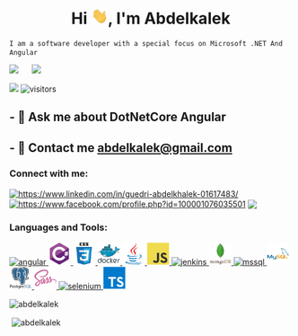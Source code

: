 <h1 align="center">Hi <img src="https://raw.githubusercontent.com/ABSphreak/ABSphreak/master/gifs/Hi.gif" width="30px">, I'm Abdelkalek</h1>

  ```
I am a software developer with a special focus on Microsoft .NET And Angular 
```
<div>
<img src="https://github-readme-stats.vercel.app/api/top-langs/?username=abdelkalek"> 
  &nbsp;&nbsp;&nbsp;&nbsp;
<img src="https://user-images.githubusercontent.com/10207039/164888699-f756e0a4-e9c9-47e5-b9ba-e7291a64050e.png" width="400"  />
</div>



![](https://komarev.com/ghpvc/?username=abdelkalek) ![visitors](https://visitor-badge.glitch.me/badge?page_id=abdelkalek.abdelkalek)
 
## - 💬 Ask me about **DotNetCore Angular** ##
## - 📧 Contact me **abdelkalek@gmail.com** ##

<h3 align="left">Connect with me:</h3>
<p align="left">
<a href="https://www.linkedin.com/in/guedri-abdelkhalek-01617483/" target="blank"><img align="center" src="https://raw.githubusercontent.com/rahuldkjain/github-profile-readme-generator/master/src/images/icons/Social/linked-in-alt.svg" alt="https://www.linkedin.com/in/guedri-abdelkhalek-01617483/" height="30" width="40" /></a>
<a href="https://www.facebook.com/profile.php?id=100001076035501" target="blank"><img align="center" src="https://raw.githubusercontent.com/rahuldkjain/github-profile-readme-generator/master/src/images/icons/Social/facebook.svg" alt="https://www.facebook.com/profile.php?id=100001076035501" height="30" width="40" /></a>
<a href="mailto:abdelkalek@gmail.com" target="blank"><img align="center" src="https://user-images.githubusercontent.com/10207039/164888046-f1783757-9e68-4a22-941d-fc29c4bdab1f.png" height="40" /></a>

</p>

<h3 align="left">Languages and Tools:</h3>
<p align="left"> <a href="https://angular.io" target="_blank" rel="noreferrer"> <img src="https://angular.io/assets/images/logos/angular/angular.svg" alt="angular" width="40" height="40"/> </a> <a href="https://www.w3schools.com/cs/" target="_blank" rel="noreferrer"> <img src="https://raw.githubusercontent.com/devicons/devicon/master/icons/csharp/csharp-original.svg" alt="csharp" width="40" height="40"/> </a> <a href="https://www.w3schools.com/css/" target="_blank" rel="noreferrer"> <img src="https://raw.githubusercontent.com/devicons/devicon/master/icons/css3/css3-original-wordmark.svg" alt="css3" width="40" height="40"/> </a> <a href="https://www.docker.com/" target="_blank" rel="noreferrer"> <img src="https://raw.githubusercontent.com/devicons/devicon/master/icons/docker/docker-original-wordmark.svg" alt="docker" width="40" height="40"/> </a> <a href="https://www.java.com" target="_blank" rel="noreferrer"> <img src="https://raw.githubusercontent.com/devicons/devicon/master/icons/java/java-original.svg" alt="java" width="40" height="40"/> </a> <a href="https://developer.mozilla.org/en-US/docs/Web/JavaScript" target="_blank" rel="noreferrer"> <img src="https://raw.githubusercontent.com/devicons/devicon/master/icons/javascript/javascript-original.svg" alt="javascript" width="40" height="40"/> </a> <a href="https://www.jenkins.io" target="_blank" rel="noreferrer"> <img src="https://www.vectorlogo.zone/logos/jenkins/jenkins-icon.svg" alt="jenkins" width="40" height="40"/> </a> <a href="https://www.mongodb.com/" target="_blank" rel="noreferrer"> <img src="https://raw.githubusercontent.com/devicons/devicon/master/icons/mongodb/mongodb-original-wordmark.svg" alt="mongodb" width="40" height="40"/> </a> <a href="https://www.microsoft.com/en-us/sql-server" target="_blank" rel="noreferrer"> <img src="https://www.svgrepo.com/show/303229/microsoft-sql-server-logo.svg" alt="mssql" width="40" height="40"/> </a> <a href="https://www.mysql.com/" target="_blank" rel="noreferrer"> <img src="https://raw.githubusercontent.com/devicons/devicon/master/icons/mysql/mysql-original-wordmark.svg" alt="mysql" width="40" height="40"/> </a> <a href="https://www.postgresql.org" target="_blank" rel="noreferrer"> <img src="https://raw.githubusercontent.com/devicons/devicon/master/icons/postgresql/postgresql-original-wordmark.svg" alt="postgresql" width="40" height="40"/> </a> <a href="https://sass-lang.com" target="_blank" rel="noreferrer"> <img src="https://raw.githubusercontent.com/devicons/devicon/master/icons/sass/sass-original.svg" alt="sass" width="40" height="40"/> </a> <a href="https://www.selenium.dev" target="_blank" rel="noreferrer"> <img src="https://raw.githubusercontent.com/detain/svg-logos/780f25886640cef088af994181646db2f6b1a3f8/svg/selenium-logo.svg" alt="selenium" width="40" height="40"/> </a> <a href="https://www.typescriptlang.org/" target="_blank" rel="noreferrer"> <img src="https://raw.githubusercontent.com/devicons/devicon/master/icons/typescript/typescript-original.svg" alt="typescript" width="40" height="40"/> </a> </p>

<p><img align="center" src="https://github-readme-streak-stats.herokuapp.com/?user=abdelkalek&" alt="abdelkalek" /></p>
<p>&nbsp;<img align="center" src="https://github-readme-stats.vercel.app/api?username=abdelkalek&show_icons=true&locale=en" alt="abdelkalek" /></p>

